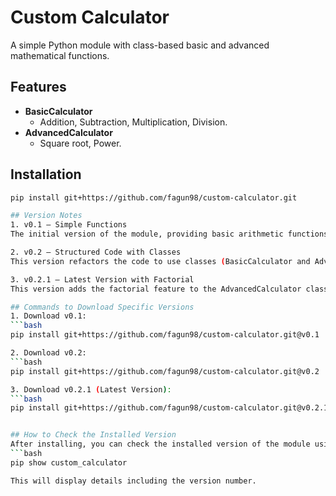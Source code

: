 # Custom Calculator

A simple Python module with class-based basic and advanced mathematical functions.

## Features
- **BasicCalculator**
  - Addition, Subtraction, Multiplication, Division.
- **AdvancedCalculator**
  - Square root, Power.

## Installation
```bash
pip install git+https://github.com/fagun98/custom-calculator.git

## Version Notes
1. v0.1 – Simple Functions
The initial version of the module, providing basic arithmetic functions (add, subtract, multiply, divide) without using classes.

2. v0.2 – Structured Code with Classes
This version refactors the code to use classes (BasicCalculator and AdvancedCalculator) and introduces the logarithm function in the AdvancedCalculator.

3. v0.2.1 – Latest Version with Factorial
This version adds the factorial feature to the AdvancedCalculator class, allowing computation of factorials for non-negative integers.

## Commands to Download Specific Versions
1. Download v0.1:
```bash
pip install git+https://github.com/fagun98/custom-calculator.git@v0.1

2. Download v0.2:
```bash
pip install git+https://github.com/fagun98/custom-calculator.git@v0.2

3. Download v0.2.1 (Latest Version):
```bash
pip install git+https://github.com/fagun98/custom-calculator.git@v0.2.1


## How to Check the Installed Version
After installing, you can check the installed version of the module using:
```bash
pip show custom_calculator

This will display details including the version number.